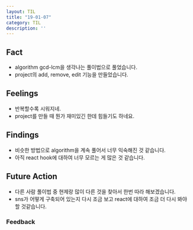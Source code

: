 ```yaml
---
layout: TIL
title: "19-01-07"
category: TIL
description: ''
---
```


## Fact  

- algorithm gcd-lcm을 생각나는 풀이법으로 풀었습니다.
- project의 add, remove, edit 기능을 만들었습니다.

## Feelings  

- 반복할수록 시워지네.
- project를 만들 때 뭔가 재미있긴 한데 힘들기도 하네요.

## Findings  

- 비슷한 방법으로 algorithm을 계속 풀어서 너무 익숙해진 것 같습니다.
- 아직 react hook에 대하여 너무 모르는 게 많은 것 같습니다.

## Future Action

- 다른 사람 풀이법 중 현제랑 많이 다른 것을 찾아서 한번 따라 해보겠습니다.
- sns가 어떻게 구축되어 있는지 다시 조금 보고 react에 대하여 조금 더 다시 봐야 할 것같습니다.

### Feedback  

